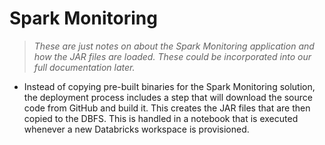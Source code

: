 # Spark Monitoring

> *These are just notes on about the Spark Monitoring application and how the JAR files are loaded.
These could be incorporated into our full documentation later.*

* Instead of copying pre-built binaries for the Spark Monitoring solution, the deployment process
includes a step that will download the source code from GitHub and build it.  This creates the JAR
files that are then copied to the DBFS.  This is handled in a notebook that is executed whenever a
new Databricks workspace is provisioned.

